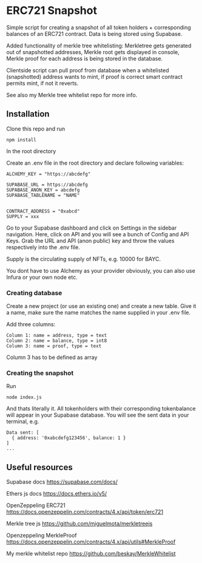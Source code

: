 # ERC721 Snapshot

Simple script for creating a snapshot of all token holders + corresponding balances of an ERC721 contract. Data is being stored using Supabase.

Added functionality of merkle tree whitelisting: Merkletree gets generated out of snapshotted addresses, Merkle root gets displayed in console, Merkle proof for each address is being stored in the database.

Clientside script can pull proof from database when a whitelisted (snapshotted) address wants to mint, if proof is correct smart contract permits mint, if not it reverts.

See also my Merkle tree whitelist repo for more info.

## Installation

Clone this repo and run

```
npm install
```

In the root directory

Create an .env file in the root directory and declare following variables:

```
ALCHEMY_KEY = "https://abcdefg"

SUPABASE_URL = https://abcdefg
SUPABASE_ANON_KEY = abcdefg
SUPABASE_TABLENAME = "NAME"


CONTRACT_ADDRESS = "0xabcd"
SUPPLY = xxx
```

Go to your Supabase dashboard and click on Settings in the sidebar navigation. Here, click on API and you will see a bunch of Config and API Keys. Grab the URL and API (anon public) key and throw the values respectively into the .env file.

Supply is the circulating supply of NFTs, e.g. 10000 for BAYC.

You dont have to use Alchemy as your provider obviously, you can also use Infura or your own node etc.

### Creating database

Create a new project (or use an existing one) and create a new table. Give it a name, make sure the name matches the name supplied in your .env file.

Add three columns:

```
Column 1: name = address, type = text
Column 2: name = balance, type = int8
Column 3: name = proof, type = text
```

Column 3 has to be defined as array

### Creating the snapshot

Run

```
node index.js
```

And thats literally it. All tokenholders with their corresponding tokenbalance will appear in your Supabase database. You will see the sent data in your terminal, e.g.

```
Data sent: [
  { address: '0xabcdefg123456', balance: 1 }
]
...
```

## Useful resources

Supabase docs
https://supabase.com/docs/

Ethers js docs
https://docs.ethers.io/v5/

OpenZeppeling ERC721
https://docs.openzeppelin.com/contracts/4.x/api/token/erc721

Merkle tree js https://github.com/miguelmota/merkletreejs

Openzeppeling MerkleProof https://docs.openzeppelin.com/contracts/4.x/api/utils#MerkleProof

My merkle whitelist repo https://github.com/beskay/MerkleWhitelist
